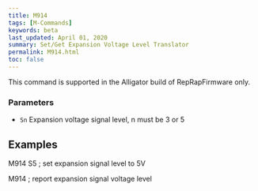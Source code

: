 ```yaml
---
title: M914
tags: [M-Commands] 
keywords: beta 
last_updated: April 01, 2020 
summary: Set/Get Expansion Voltage Level Translator 
permalink: M914.html
toc: false 
---
```



This command is supported in the Alligator build of RepRapFirmware only.

### Parameters

* `Sn` Expansion voltage signal level, n must be 3 or 5

## Examples

M914 S5 ; set expansion signal level to 5V

M914 ; report expansion signal voltage level

